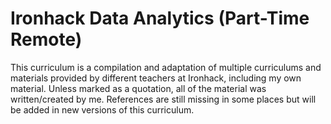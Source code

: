 # Ironhack Data Analytics (Part-Time Remote)

This curriculum is a compilation and adaptation of multiple curriculums and materials provided by different teachers at Ironhack, including my own material. Unless marked as a quotation, all of the material was written/created by me. References are still missing in some places but will be added in new versions of this curriculum.
